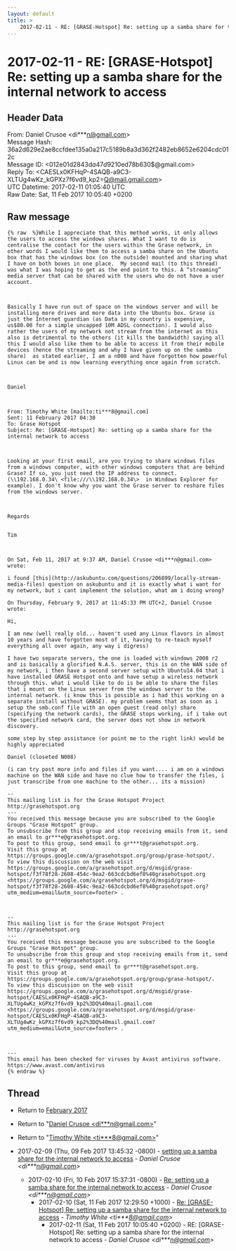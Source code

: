 ```yaml
---
layout: default
title: >
    2017-02-11 - RE: [GRASE-Hotspot] Re: setting up a samba share for the internal network to access
---
```


# 2017-02-11 - RE: [GRASE-Hotspot] Re: setting up a samba share for the internal network to access

## Header Data

From: Daniel Crusoe \<di***n@gmail.com\><br>
Message Hash: 36a2d629e2ae8ccfdee135a0a217c5189b8a3d362f2482eb8652e6204cdc012c<br>
Message ID: \<012e01d2843d$a47d9210$ed78b630$@gmail.com\><br>
Reply To: \<CAESLx0KFHqP-4SAQB-a9C3-XLTUg4wKz_kGPXz7f6vd9_kp2=Q@mail.gmail.com\><br>
UTC Datetime: 2017-02-11 01:05:40 UTC<br>
Raw Date: Sat, 11 Feb 2017 10:05:40 +0200<br>

## Raw message

```
{% raw  %}While I appreciate that this method works, it only allows the users to access the windows shares. What I want to do is centralise the contact for the users within the Grase network, in other words I would like them to access a samba share on the Ubuntu box that has the windows box (on the outside) mounted and sharing what I have on both boxes in one place.  My second mail (to this thread) was what I was hoping to get as the end point to this. A “streaming” media server that can be shared with the users who do not have a user account. 

 

Basically I have run out of space on the windows server and will be installing more drives and more data into the Ubuntu box. Grase is just the Internet guardian (as Data in my country is expensive, us$80.00 for a simple uncapped 10M ADSL connection). I would also rather the users of my network not stream from the internet as this also is detrimental to the others (it kills the bandwidth) saying all this I would also like them to be able to access it from their mobile devices (hence the streaming and why I have given up on the samba share)  as stated earlier, I am a n008 and have forgotten how powerful Linux can be and is now learning everything once again from scratch.

 

Daniel   

 

From: Timothy White [mailto:ti***8@gmail.com] 
Sent: 11 February 2017 04:30
To: Grase Hotspot
Subject: Re: [GRASE-Hotspot] Re: setting up a samba share for the internal network to access

 

Looking at your first email, are you trying to share windows files from a windows computer, with other windows computers that are behind Grase? If so, you just need the IP address to connect. (\\192.168.0.34\ <file:///\\192.168.0.34\>  in Windows Explorer for example). I don't know why you want the Grase server to reshare files from the windows server.

 

Regards


Tim

 

On Sat, Feb 11, 2017 at 9:37 AM, Daniel Crusoe <di***n@gmail.com> wrote:

i found [this](http://askubuntu.com/questions/206899/locally-stream-media-files) question on askubuntu and it is exactly what i want for my network, but i cant implement the solution, what am i doing wrong?

On Thursday, February 9, 2017 at 11:45:33 PM UTC+2, Daniel Crusoe wrote:

Hi,

I am new (well really old... haven't used any Linux flavors in almost 10 years and have forgotten most of it, having to re-teach myself everything all over again, any way i digress) 

I have two separate servers, the one is loaded with windows 2008 r2 and is basically a glorified N.A.S. server, this is on the WAN side of my network, i then have a second server setup with Ubuntu14.04 that i have installed GRASE Hotspot onto and have setup a wireless network through this. what i would like to do is be able to share the files that i mount on the Linux server from the windows server to the internal network. (i know this is possible as i had this working on a separate install without GRASE). my problem seems that as soon as i setup the smb.conf file with an open guest (read only) share (specifying the network cards), the GRASE stops working, if i take out the specified network card, the server does not show in network discovery.

some step by step assistance (or point me to the right link) would be highly appreciated

Daniel (closeted N008)

(i can try post more info and files if you want.... i am on a windows machine on the WAN side and have no clue how to transfer the files, i just transcribe from one machine to the other... its a mission) 

-- 
This mailing list is for the Grase Hotspot Project http://grasehotspot.org
--- 
You received this message because you are subscribed to the Google Groups "Grase Hotspot" group.
To unsubscribe from this group and stop receiving emails from it, send an email to gr***e@grasehotspot.org.
To post to this group, send email to gr***t@grasehotspot.org.
Visit this group at https://groups.google.com/a/grasehotspot.org/group/grase-hotspot/.
To view this discussion on the web visit https://groups.google.com/a/grasehotspot.org/d/msgid/grase-hotspot/f3f78f28-2608-454c-9ea2-663cdcbd6ef8%40grasehotspot.org <https://groups.google.com/a/grasehotspot.org/d/msgid/grase-hotspot/f3f78f28-2608-454c-9ea2-663cdcbd6ef8%40grasehotspot.org?utm_medium=email&utm_source=footer> .

 

-- 
This mailing list is for the Grase Hotspot Project http://grasehotspot.org
--- 
You received this message because you are subscribed to the Google Groups "Grase Hotspot" group.
To unsubscribe from this group and stop receiving emails from it, send an email to gr***e@grasehotspot.org.
To post to this group, send email to gr***t@grasehotspot.org.
Visit this group at https://groups.google.com/a/grasehotspot.org/group/grase-hotspot/.
To view this discussion on the web visit https://groups.google.com/a/grasehotspot.org/d/msgid/grase-hotspot/CAESLx0KFHqP-4SAQB-a9C3-XLTUg4wKz_kGPXz7f6vd9_kp2%3DQ%40mail.gmail.com <https://groups.google.com/a/grasehotspot.org/d/msgid/grase-hotspot/CAESLx0KFHqP-4SAQB-a9C3-XLTUg4wKz_kGPXz7f6vd9_kp2%3DQ%40mail.gmail.com?utm_medium=email&utm_source=footer> .



---
This email has been checked for viruses by Avast antivirus software.
https://www.avast.com/antivirus
{% endraw %}
```

## Thread

+ Return to [February 2017](/archive/2017/02)

+ Return to "[Daniel Crusoe <di***n<span>@</span>gmail.com>](/authors/di___n_at_gmail_com)"
+ Return to "[Timothy White <ti***8<span>@</span>gmail.com>](/authors/ti___8_at_gmail_com)"

+ 2017-02-09 (Thu, 09 Feb 2017 13:45:32 -0800) - [setting up a samba share for the internal network to access](/archive/2017/02/55e72d92db4d95ae2a665f83ea7681718c586f1bcf0dc0f47976e36a8e87937a) - _Daniel Crusoe \<di***n@gmail.com\>_
  + 2017-02-10 (Fri, 10 Feb 2017 15:37:31 -0800) - [Re: setting up a samba share for the internal network to access](/archive/2017/02/526d44d13cc6f97ace1ef13f87a79428c6274949b8cca993839757403ffe9aa4) - _Daniel Crusoe \<di***n@gmail.com\>_
    + 2017-02-10 (Sat, 11 Feb 2017 12:29:50 +1000) - [Re: [GRASE-Hotspot] Re: setting up a samba share for the internal network to access](/archive/2017/02/a101a0ae74dcd639df857e9da52c95db8a77d403b6f001c173cc70f4738788b7) - _Timothy White \<ti***8@gmail.com\>_
      + 2017-02-11 (Sat, 11 Feb 2017 10:05:40 +0200) - RE: [GRASE-Hotspot] Re: setting up a samba share for the internal network to access - _Daniel Crusoe \<di***n@gmail.com\>_


